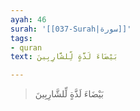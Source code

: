 ```yaml
---
ayah: 46
surah: '[[037-Surah|سورة]]'
tags:
- quran
text: بَيْضَاءَ لَذَّةٍ لِّلشَّارِبِينَ

---
```

> بَيْضَاءَ لَذَّةٍ لِّلشَّارِبِينَ
